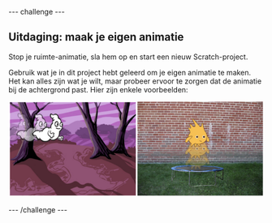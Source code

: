 \--- challenge \---

## Uitdaging: maak je eigen animatie

Stop je ruimte-animatie, sla hem op en start een nieuw Scratch-project.

Gebruik wat je in dit project hebt geleerd om je eigen animatie te maken. Het kan alles zijn wat je wilt, maar probeer ervoor te zorgen dat de animatie bij de achtergrond past. Hier zijn enkele voorbeelden:

![screenshot](images/space-egs.png)

\--- /challenge \---